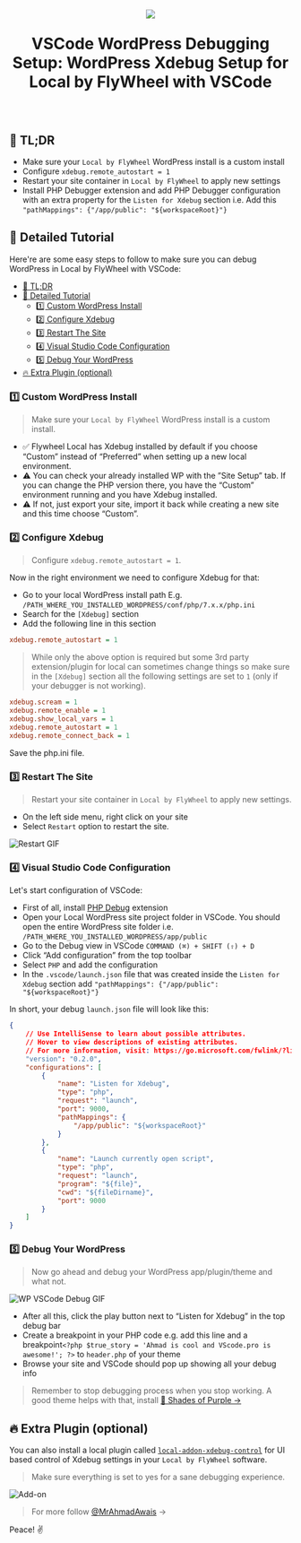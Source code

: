 <h1 align="center">
  <img src="https://on.ahmda.ws/qMzI/c" />

  VSCode WordPress Debugging Setup: WordPress Xdebug Setup for Local by FlyWheel with VSCode
</h1><br>

## 🚅 TL;DR

- Make sure your `Local by FlyWheel` WordPress install is a custom install
- Configure `xdebug.remote_autostart = 1`
- Restart your site container in `Local by FlyWheel` to apply new settings
- Install PHP Debugger extension and add PHP Debugger configuration with an extra property for the `Listen for Xdebug` section i.e. Add this `"pathMappings": {"/app/public": "${workspaceRoot}"}`

## 🚥 Detailed Tutorial

Here're are some easy steps to follow to make sure you can debug WordPress in Local by FlyWheel with VSCode:

- [🚅 TL;DR](#%F0%9F%9A%85-tldr)
- [🚥 Detailed Tutorial](#%F0%9F%9A%A5-detailed-tutorial)
	- [1️⃣ Custom WordPress Install](#1%EF%B8%8F%E2%83%A3-custom-wordpress-install)
	- [2️⃣ Configure Xdebug](#2%EF%B8%8F%E2%83%A3-configure-xdebug)
	- [3️⃣ Restart The Site](#3%EF%B8%8F%E2%83%A3-restart-the-site)
	- [4️⃣ Visual Studio Code Configuration](#4%EF%B8%8F%E2%83%A3-visual-studio-code-configuration)
	- [5️⃣ Debug Your WordPress](#5%EF%B8%8F%E2%83%A3-debug-your-wordpress)
- [🔥 Extra Plugin (optional)](#%F0%9F%94%A5-extra-plugin-optional)

### 1️⃣ Custom WordPress Install

> Make sure your `Local by FlyWheel` WordPress install is a custom install.

- ✅ Flywheel Local has Xdebug installed by default if you choose “Custom” instead of “Preferred” when setting up a new local environment.
- ⚠️ You can check your already installed WP with the ”Site Setup” tab. If you can change the PHP version there, you have the “Custom” environment running and you have Xdebug installed.
- ⚠️ If not, just export your site, import it back while creating a new site and this time choose “Custom”.


### 2️⃣ Configure Xdebug

> Configure `xdebug.remote_autostart = 1`.

Now in the right environment we need to configure Xdebug for that:

- Go to your local WordPress install path E.g. `/PATH_WHERE_YOU_INSTALLED_WORDPRESS/conf/php/7.x.x/php.ini`
- Search for the `[Xdebug]` section
- Add the following line in this section

```ini
xdebug.remote_autostart = 1
```

> While only the above option is required but some 3rd party extension/plugin for local can sometimes change things so make sure in the `[Xdebug]` section all the following settings are set to `1` (only if your debugger is not working).

```ini
xdebug.scream = 1
xdebug.remote_enable = 1
xdebug.show_local_vars = 1
xdebug.remote_autostart = 1
xdebug.remote_connect_back = 1
```

Save the php.ini file.

### 3️⃣  Restart The Site

> Restart your site container in `Local by FlyWheel` to apply new settings.

- On the left side menu, right click on your site
- Select `Restart` option to restart the site.

![Restart GIF](https://on.ahmda.ws/2d212283e762/c)

### 4️⃣  Visual Studio Code Configuration

Let's start configuration of VSCode:

- First of all, install [PHP Debug](https://marketplace.visualstudio.com/items?itemName=felixfbecker.php-debug) extension
- Open your Local WordPress site project folder in VSCode. You should open the entire WordPress site folder i.e. `/PATH_WHERE_YOU_INSTALLED_WORDPRESS/app/public`
- Go to the Debug view in VSCode `COMMAND (⌘) + SHIFT (⇧) + D`
- Click “Add configuration” from the top toolbar
- Select `PHP` and add the configuration
- In the `.vscode/launch.json` file that was created inside the `Listen for Xdebug` section add `"pathMappings": {"/app/public": "${workspaceRoot}"}`

In short, your debug `launch.json` file will look like this:

``` json
{
	// Use IntelliSense to learn about possible attributes.
	// Hover to view descriptions of existing attributes.
	// For more information, visit: https://go.microsoft.com/fwlink/?linkid=830387
	"version": "0.2.0",
	"configurations": [
		{
			"name": "Listen for Xdebug",
			"type": "php",
			"request": "launch",
			"port": 9000,
			"pathMappings": {
				"/app/public": "${workspaceRoot}"
			}
		},
		{
			"name": "Launch currently open script",
			"type": "php",
			"request": "launch",
			"program": "${file}",
			"cwd": "${fileDirname}",
			"port": 9000
		}
	]
}
```

### 5️⃣  Debug Your WordPress

> Now go ahead and debug your WordPress app/plugin/theme and what not.

![WP VSCode Debug GIF](https://on.ahmda.ws/43bea345c293/c)

- After all this, click the play button next to “Listen for Xdebug” in the top debug bar
- Create a breakpoint in your PHP code e.g. add this line and a breakpoint`<?php $true_story = 'Ahmad is cool and VScode.pro is awesome!'; ?>` to `header.php` of your theme
- Browse your site and VSCode should pop up showing all your debug info

>Remember to stop debugging process when you stop working. A good theme helps with that, install [🦄 Shades of Purple →](https://marketplace.visualstudio.com/items?itemName=ahmadawais.shades-of-purple)


## 🔥 Extra Plugin (optional)

You can also install a local plugin called [`local-addon-xdebug-control`](https://github.com/lucatume/local-addon-xdebug-control) for UI based control of Xdebug settings in your `Local by FlyWheel` software.

> Make sure everything is set to yes for a sane debugging experience.

![Add-on](https://on.ahmda.ws/9155be150de8/c)

> For more follow [@MrAhmadAwais](https://twitter.com/MrAhmadAwais/) →

Peace! ✌️
